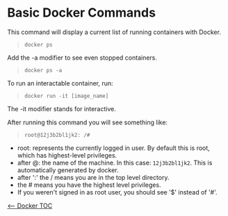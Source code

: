 # Basic Docker Commands

This command will display a current list of running containers with Docker.
> `docker ps`

Add the -a modifier to see even stopped containers.
> `docker ps -a`

To run an interactable container, run:
> `docker run -it [image_name]`

The -it modifier stands for interactive.

After running this command you will see something like:
> `root@12j3b2bl1jk2: /#`
- root: represents the currently logged in user. By default this is root, which has highest-level privileges.
- after @: the name of the machine. In this case: `12j3b2bl1jk2`. This is automatically generated by docker.
- after ':' the / means you are in the top level directory.
- the # means you have the highest level privileges.
- If you weren't signed in as root user, you should see '$' instead of '#'.

[<-- Docker TOC](./DockerTOC.md)